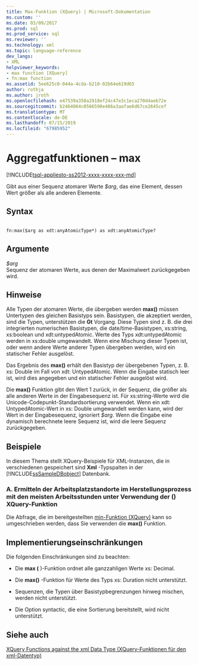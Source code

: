 ```yaml
---
title: Max-Funktion (XQuery) | Microsoft-Dokumentation
ms.custom: ''
ms.date: 03/09/2017
ms.prod: sql
ms.prod_service: sql
ms.reviewer: ''
ms.technology: xml
ms.topic: language-reference
dev_langs:
- XML
helpviewer_keywords:
- max function [XQuery]
- fn:max function
ms.assetid: 5ee625c0-044a-4cda-b210-02b64e619d65
author: rothja
ms.author: jroth
ms.openlocfilehash: e47539a350a2918ef24c47e3c1eca270d4aeb72e
ms.sourcegitcommit: b2464064c0566590e486a3aafae6d67ce2645cef
ms.translationtype: MT
ms.contentlocale: de-DE
ms.lasthandoff: 07/15/2019
ms.locfileid: "67985952"
---
```

# <a name="aggregate-functions---max"></a>Aggregatfunktionen – max
[!INCLUDE[tsql-appliesto-ss2012-xxxx-xxxx-xxx-md](../includes/tsql-appliesto-ss2012-xxxx-xxxx-xxx-md.md)]

  Gibt aus einer Sequenz atomarer Werte *$arg*, das eine Element, dessen Wert größer als alle anderen Elemente.  
  
## <a name="syntax"></a>Syntax  
  
```  
  
fn:max($arg as xdt:anyAtomicType*) as xdt:anyAtomicType?  
```  
  
## <a name="arguments"></a>Argumente  
 *$arg*  
 Sequenz der atomaren Werte, aus denen der Maximalwert zurückgegeben wird.  
  
## <a name="remarks"></a>Hinweise  
 Alle Typen der atomaren Werte, die übergeben werden **max()** müssen Untertypen des gleichen Basistyps sein. Basistypen, die akzeptiert werden, sind die Typen, unterstützen die **Gt** Vorgang. Diese Typen sind z. B. die drei integrierten numerischen Basistypen, die date/time-Basistypen, xs:string, xs:boolean und xdt:untypedAtomic. Werte des Typs xdt:untypedAtomic werden in xs:double umgewandelt. Wenn eine Mischung dieser Typen ist, oder wenn andere Werte anderer Typen übergeben werden, wird ein statischer Fehler ausgelöst.  
  
 Das Ergebnis des **max()** erhält den Basistyp der übergebenen Typen, z. B. xs: Double im Fall von xdt: UntypedAtomic. Wenn die Eingabe statisch leer ist, wird dies angegeben und ein statischer Fehler ausgelöst wird.  
  
 Die **max()** Funktion gibt den Wert 1 zurück, in der Sequenz, die größer als alle anderen Werte in der Eingabesequenz ist. Für xs:string-Werte wird die Unicode-Codepunkt-Standardsortierung verwendet. Wenn ein xdt: UntypedAtomic-Wert in xs: Double umgewandelt werden kann, wird der Wert in der Eingabesequenz, ignoriert *$arg*. Wenn die Eingabe eine dynamisch berechnete leere Sequenz ist, wird die leere Sequenz zurückgegeben.  
  
## <a name="examples"></a>Beispiele  
 In diesem Thema stellt XQuery-Beispiele für XML-Instanzen, die in verschiedenen gespeichert sind **Xml** -Typspalten in der [!INCLUDE[ssSampleDBobject](../includes/sssampledbobject-md.md)] Datenbank.  
  
### <a name="a-using-the-max-xquery-function-to-find-work-center-locations-in-the-manufacturing-process-that-have-the-most-labor-hours"></a>A. Ermitteln der Arbeitsplatzstandorte im Herstellungsprozess mit den meisten Arbeitsstunden unter Verwendung der () XQuery-Funktion  
 Die Abfrage, die im bereitgestellten [min-Funktion (XQuery)](../xquery/aggregate-functions-min.md) kann so umgeschrieben werden, dass Sie verwenden die **max()** Funktion.  
  
## <a name="implementation-limitations"></a>Implementierungseinschränkungen  
 Die folgenden Einschränkungen sind zu beachten:  
  
-   Die **max (** )-Funktion ordnet alle ganzzahligen Werte xs: Decimal.  
  
-   Die **max()** -Funktion für Werte des Typs xs: Duration nicht unterstützt.  
  
-   Sequenzen, die Typen über Basistypbegrenzungen hinweg mischen, werden nicht unterstützt.  
  
-   Die Option syntactic, die eine Sortierung bereitstellt, wird nicht unterstützt.  
  
## <a name="see-also"></a>Siehe auch  
 [XQuery Functions against the xml Data Type (XQuery-Funktionen für den xml-Datentyp)](../xquery/xquery-functions-against-the-xml-data-type.md)  
  
  
